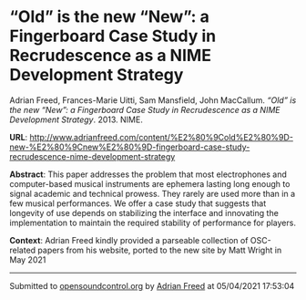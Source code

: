 # “Old” is the new “New”: a Fingerboard Case Study in Recrudescence as a NIME Development Strategy

Adrian Freed, Frances-Marie Uitti, Sam Mansfield, John MacCallum. *“Old” is the new “New”: a Fingerboard Case Study in Recrudescence as a NIME Development Strategy*. 2013.  NIME. 

**URL**: <http://www.adrianfreed.com/content/%E2%80%9Cold%E2%80%9D-new-%E2%80%9Cnew%E2%80%9D-fingerboard-case-study-recrudescence-nime-development-strategy>

**Abstract**:  This paper addresses the problem that most electrophones and computer-based musical instruments are ephemera lasting long enough to signal academic and technical prowess. They rarely are used more than in a few musical performances. We offer a case study that suggests that longevity of use depends on stabilizing the interface and innovating the implementation to maintain the required stability of performance for players. 

**Context**: Adrian Freed kindly provided a parseable collection of OSC-related papers from his website, ported to the new site by Matt Wright in May 2021

---
Submitted to [opensoundcontrol.org](https://opensoundcontrol.org) by [Adrian Freed](http://adrianfreed.com) at 05/04/2021 17:53:04
